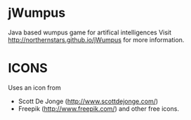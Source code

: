 jWumpus
=======

Java based wumpus game for artifical intelligences
Visit http://northernstars.github.io/jWumpus for more information.

ICONS
=====
Uses an icon from
- Scott De Jonge (http://www.scottdejonge.com/)
- Freepik (http://www.freepik.com/)
and other free icons.
